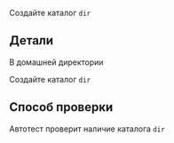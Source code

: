 Создайте каталог `dir`

## Детали

В домашней директории

Создайте каталог `dir`

## Способ проверки

Автотест проверит наличие каталога `dir`
